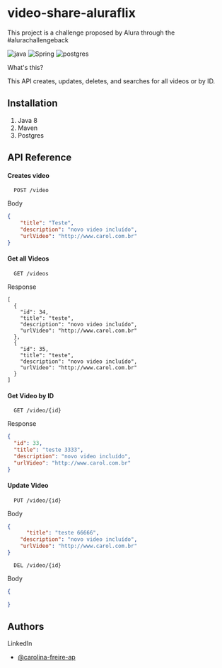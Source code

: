 
# video-share-aluraflix

This project is a challenge proposed by Alura through the #alurachallengeback

![java](https://img.shields.io/badge/Java-ED8B00?style=for-the-badge&logo=java&logoColor=white)
![Spring](https://img.shields.io/badge/Spring-6DB33F?style=for-the-badge&logo=spring&logoColor=white)
![postgres](https://img.shields.io/badge/PostgreSQL-316192?style=for-the-badge&logo=postgresql&logoColor=white)

What's this?

This API creates, updates, deletes, and searches for all videos or by ID.

## Installation

1. Java 8
2. Maven
3. Postgres

## API Reference

#### Creates video

```http
  POST /video
```
Body
```json
{
	"title": "Teste",
	"description": "novo video incluído",
	"urlVideo": "http://www.carol.com.br"
}
```
#### Get all Videos

```http
  GET /videos
```
Response
```
[
  {
    "id": 34,
    "title": "teste",
    "description": "novo video incluído",
    "urlVideo": "http://www.carol.com.br"
  },
  {
    "id": 35,
    "title": "teste",
    "description": "novo video incluído",
    "urlVideo": "http://www.carol.com.br"
  }
]
```
#### Get Video by ID

```http
  GET /video/{id}
```
Response

```json
{
  "id": 33,
  "title": "teste 3333",
  "description": "novo video incluído",
  "urlVideo": "http://www.carol.com.br"
}
```
#### Update Video

```http
  PUT /video/{id}
```
Body

```json
{
	  "title": "teste 66666",
    "description": "novo video incluído",
    "urlVideo": "http://www.carol.com.br"
}
```

```http
  DEL /video/{id}
```
Body

```json
{
	
}
```
## Authors

LinkedIn
- [@carolina-freire-ap](https://www.linkedin.com/in/carolina-freire-ap/)

  
